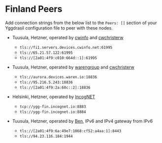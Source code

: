 # Finland Peers

Add connection strings from the below list to the `Peers: []` section of your
Yggdrasil configuration file to peer with these nodes.

* Tuusula, Hetzner, operated by [cwinfo](https://cwinfo.net) and [cwchristerw](https://christerwaren.fi)
  * `tls://fi1.servers.devices.cwinfo.net:61995`
  * `tls://65.21.57.122:61995`
  * `tls://[2a01:4f9:c010:664d::1]:61995`

* Tuusula, Hetzner, operated by [warengroup](https://waren.io) and [cwchristerw](https://christerwaren.fi)
  * `tls://aurora.devices.waren.io:18836`
  * `tls://95.216.5.243:18836`
  * `tls://[2a01:4f9:2a:60c::2]:18836`

* Helsinki, Hetzner, operated by [IncogNET](https://incognet.io)
  * `tcp://ygg-fin.incognet.io:8883`
  * `tls://ygg-fin.incognet.io:8884`

* Tuusula, Hetzner, operated by [Ben](https://t.me/msk797rus), IPv6 and IPv4 gateway from IPv6
  * `tls://[2a01:4f9:6a:49e7:1068:cf52:a4aa:1]:8443`
  * `tls://94.23.116.184:1944`
